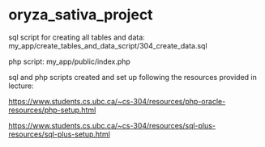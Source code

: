 # oryza_sativa_project

sql script for creating all tables and data: my_app/create_tables_and_data_script/304_create_data.sql

php script: my_app/public/index.php

sql and php scripts created and set up following the resources provided in lecture:

https://www.students.cs.ubc.ca/~cs-304/resources/php-oracle-resources/php-setup.html

https://www.students.cs.ubc.ca/~cs-304/resources/sql-plus-resources/sql-plus-setup.html